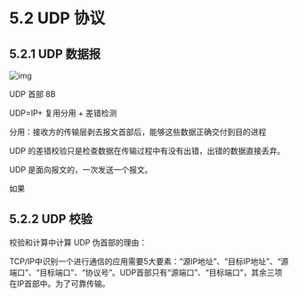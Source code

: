 # 5.2 UDP 协议

## 5.2.1 UDP 数据报

![img](https://csnotes.oss-cn-beijing.aliyuncs.com/photos/UDP.png)

UDP 首部 8B

UDP=IP+ 复用分用 + 差错检测

分用：接收方的传输层剥去报文首部后，能够这些数据正确交付到目的进程

UDP 的差错校验只是检查数据在传输过程中有没有出错，出错的数据直接丢弃。

UDP 是面向报文的，一次发送一个报文。

如果

## 5.2.2 UDP 校验

校验和计算中计算 UDP 伪首部的理由：

TCP/IP中识别一个进行通信的应用需要5大要素：“源IP地址”、“目标IP地址”、“源端口”、“目标端口”、“协议号”。UDP首部只有“源端口”、“目标端口”，其余三项在IP首部中。为了可靠传输。


